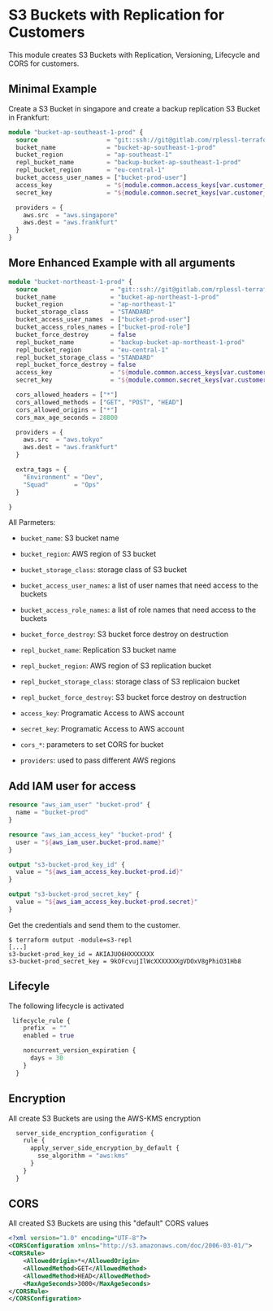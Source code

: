 # S3 Buckets with Replication for Customers
This module creates S3 Buckets with Replication, Versioning,  Lifecycle and CORS for customers.


## Minimal Example 
Create a S3 Bucket in singapore and create a backup replication S3 Bucket in Frankfurt:

```terraform
module "bucket-ap-southeast-1-prod" {
  source                   = "git::ssh://git@gitlab.com/rplessl-terraform-aws-modules/s3-repl.git?ref=v1.0.6"
  bucket_name              = "bucket-ap-southeast-1-prod"
  bucket_region            = "ap-southeast-1"
  repl_bucket_name         = "backup-bucket-ap-southeast-1-prod"
  repl_bucket_region       = "eu-central-1"
  bucket_access_user_names = ["bucket-prod-user"]
  access_key               = "${module.common.access_keys[var.customer_account]}"
  secret_key               = "${module.common.secret_keys[var.customer_account]}"

  providers = {
    aws.src  = "aws.singapore"
    aws.dest = "aws.frankfurt"
  }
}
```



## More Enhanced Example with all arguments

```terraform
module "bucket-northeast-1-prod" {
  source                    = "git::ssh://git@gitlab.com/rplessl-terraform-aws-modules/s3-repl.git?ref=v1.0.6"
  bucket_name               = "bucket-ap-northeast-1-prod"
  bucket_region             = "ap-northeast-1"
  bucket_storage_class      = "STANDARD"
  bucket_access_user_names  = ["bucket-prod-user"]
  bucket_access_roles_names = ["bucket-prod-role"]
  bucket_force_destroy      = false
  repl_bucket_name          = "backup-bucket-ap-northeast-1-prod"
  repl_bucket_region        = "eu-central-1"
  repl_bucket_storage_class = "STANDARD"
  repl_bucket_force_destroy = false
  access_key                = "${module.common.access_keys[var.customer_account]}"
  secret_key                = "${module.common.secret_keys[var.customer_account]}"

  cors_allowed_headers = ["*"]
  cors_allowed_methods = ["GET", "POST", "HEAD"]
  cors_allowed_origins = ["*"]
  cors_max_age_seconds = 28800

  providers = {
    aws.src  = "aws.tokyo"
    aws.dest = "aws.frankfurt"
  }

  extra_tags = {
    "Environment" = "Dev",
    "Squad"       = "Ops"  
  }

}
```

All Parmeters:

* `bucket_name`: S3 bucket name
* `bucket_region`: AWS region of S3 bucket
* `bucket_storage_class`: storage class of S3 bucket
* `bucket_access_user_names`: a list of user names that need access to the buckets
* `bucket_access_role_names`: a list of role names that need access to the buckets
* `bucket_force_destroy`: S3 bucket force destroy on destruction
* `repl_bucket_name`: Replication S3 bucket name
* `repl_bucket_region`: AWS region of S3 replication bucket
* `repl_bucket_storage_class`: storage class of S3 replicaion bucket
* `repl_bucket_force_destroy`: S3 bucket force destroy on destruction
* `access_key`: Programatic Access to AWS account
* `secret_key`: Programatic Access to AWS account

* `cors_*`: parameters to set CORS for bucket

* `providers`: used to pass different AWS regions


## Add IAM user for access
```terraform
resource "aws_iam_user" "bucket-prod" {
  name = "bucket-prod"
}

resource "aws_iam_access_key" "bucket-prod" {
  user = "${aws_iam_user.bucket-prod.name}"
}

output "s3-bucket-prod_key_id" {
  value = "${aws_iam_access_key.bucket-prod.id}"
}

output "s3-bucket-prod_secret_key" {
  value = "${aws_iam_access_key.bucket-prod.secret}"
}
```

Get the credentials and send them to the customer.

```
$ terraform output -module=s3-repl
[...]
s3-bucket-prod_key_id = AKIAJUO6HXXXXXXX
s3-bucket-prod_secret_key = 9kOFcvujIlWcXXXXXXXgVDOxV8gPhiO31Hb8
```

## Lifecyle

The following lifecycle is activated

```terraform
 lifecycle_rule {
    prefix  = ""
    enabled = true

    noncurrent_version_expiration {
      days = 30
    }
  }
```

## Encryption

All create S3 Buckets are using the AWS-KMS encryption

```terraform
  server_side_encryption_configuration {
    rule {
      apply_server_side_encryption_by_default {
        sse_algorithm = "aws:kms"
      }
    }
  }
```
## CORS

All created S3 Buckets are using this "default" CORS values
```xml
<?xml version="1.0" encoding="UTF-8"?>
<CORSConfiguration xmlns="http://s3.amazonaws.com/doc/2006-03-01/">
<CORSRule>
    <AllowedOrigin>*</AllowedOrigin>
    <AllowedMethod>GET</AllowedMethod>
    <AllowedMethod>HEAD</AllowedMethod>
    <MaxAgeSeconds>3000</MaxAgeSeconds>
</CORSRule>
</CORSConfiguration>
```